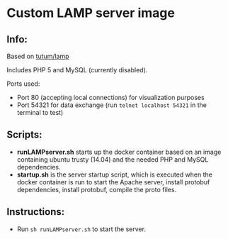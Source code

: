 Custom LAMP server image
========================

Info:
------------------------

Based on [tutum/lamp](https://hub.docker.com/r/tutum/lamp/)

Includes PHP 5 and MySQL (currently disabled).

Ports used:
* Port 80 (accepting local connections) for visualization purposes
* Port 54321 for data exchange (run `telnet localhost 54321` in the terminal to test)


Scripts:
------------------------

* <b>runLAMPserver.sh</b> starts up the docker container based on an image containing ubuntu trusty (14.04) and the needed PHP and MySQL dependencies.
* <b>startup.sh</b> is the server startup script, which is executed when the docker container is run to start the Apache server, install protobuf dependencies, install protobuf, compile the proto files.

Instructions:
------------------------
* Run `sh runLAMPserver.sh` to start the server.


